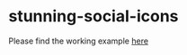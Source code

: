 # stunning-social-icons
Please find the working example [here](https://stunning-social-links.netlify.app/)
